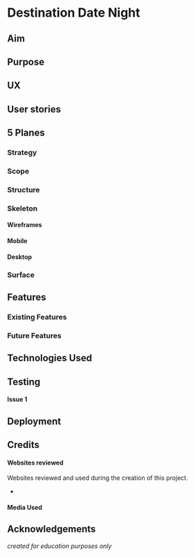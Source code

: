 <img src="" style="margin: 0;">

# Destination Date Night 

## Aim

## Purpose

## UX

## User stories

## 5 Planes

### Strategy

### Scope 

### Structure

### Skeleton

#### Wireframes

#### Mobile

#### Desktop

### Surface 

## Features 

### Existing Features

### Future Features

## Technologies Used 

## Testing

#### Issue 1

## Deployment

## Credits

#### Websites reviewed

Websites reviewed and used during the creation of this project.

*

#### Media Used 

## Acknowledgements

*created for education purposes only*



